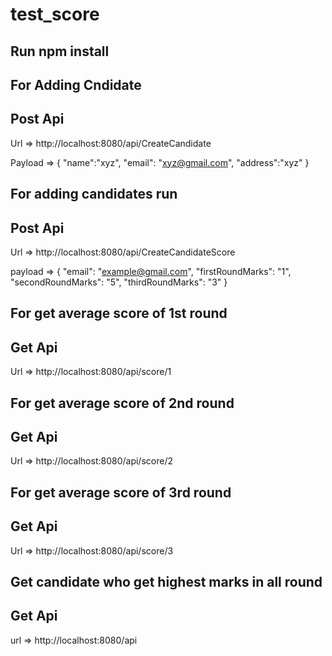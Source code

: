 # test_score

## Run npm install

## For Adding Cndidate
## Post Api

Url => http://localhost:8080/api/CreateCandidate

Payload => {
                "name":"xyz",
                "email": "xyz@gmail.com",
                "address":"xyz"
            }


## For adding candidates run 
## Post Api

Url => http://localhost:8080/api/CreateCandidateScore

payload => {
                "email": "example@gmail.com",
                "firstRoundMarks": "1",
                "secondRoundMarks": "5",
                "thirdRoundMarks": "3"
            }


## For get average score of 1st round
## Get Api

Url => http://localhost:8080/api/score/1

## For get average score of 2nd round
## Get Api

Url => http://localhost:8080/api/score/2

## For get average score of 3rd round
## Get Api

Url => http://localhost:8080/api/score/3

## Get candidate who get highest marks in all round
## Get Api

url => http://localhost:8080/api